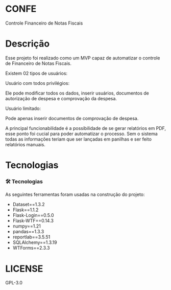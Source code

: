 # CONFE

Controle Financeiro de Notas Fiscais

# Descrição

Esse projeto foi realizado como um MVP capaz de automatizar o controle de Financeiro de Notas Fiscais.

Existem 02 tipos de usuários:

Usuário com todos privilégios: 

Ele pode modificar todos os dados, inserir usuários, documentos de autorização de despesa e comprovação da despesa.

Usuário limitado:

Pode apenas inserir documentos de comprovação de despesa.

A principal funcionabilidade é a possibilidade de se gerar relatórios em PDF, esse ponto foi cucial para poder automatizar o processo.
Sem o sistema todas as informações teriam que ser lançadas em panilhas e ser feito relatórios manuais.

# Tecnologias

### 🛠 Tecnologias

As seguintes ferramentas foram usadas na construção do projeto:

- Dataset==1.3.2
- Flask==1.1.2
- Flask-Login==0.5.0
- Flask-WTF==0.14.3
- numpy==1.21
- pandas==1.3.3
- reportlab==3.5.51
- SQLAlchemy==1.3.19
- WTForms==2.3.3

# LICENSE
GPL-3.0
